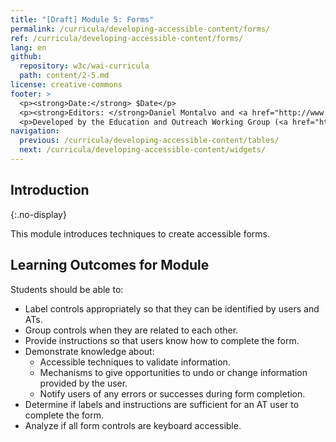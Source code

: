 ```yaml
---
title: "[Draft] Module 5: Forms"
permalink: /curricula/developing-accessible-content/forms/
ref: /curricula/developing-accessible-content/forms/
lang: en
github:
  repository: w3c/wai-curricula
  path: content/2-5.md
license: creative-commons
footer: >
  <p><strong>Date:</strong> $Date</p>
  <p><strong>Editors: </strong>Daniel Montalvo and <a href="http://www.w3.org/People/shadi/">Shadi Abou-Zahra</a>. Contributors: <a href="https://www.w3.org/WAI/EO/EOWG-members">EOWG Participants</a>. </p>
  <p>Developed by the Education and Outreach Working Group (<a href="http://www.w3.org/WAI/EO/">EOWG</a>). Developed with support from the <a href="https://www.w3.org/WAI/about/projects/wai-guide/">WAI-Guide Project</a> funded by the European Commission (EC) under the Horizon 2020 program (Grant Agreement 822245).</p>
navigation:
  previous: /curricula/developing-accessible-content/tables/
  next: /curricula/developing-accessible-content/widgets/
---
```


## Introduction
{:.no-display}

This module introduces techniques to create accessible forms.

## Learning Outcomes for Module

Students should be able to:

* Label controls appropriately so that they can be identified by users and ATs.
* Group controls when they are related to each other.
* Provide instructions so that users know how to complete the form.
* Demonstrate knowledge about:
  * Accessible techniques to validate information.
  * Mechanisms to give opportunities to undo or change information provided by the user.
  * Notify users of any errors or successes during form completion.
* Determine if labels and instructions are sufficient for an AT user to complete the form.
* Analyze if all form controls are keyboard accessible.

